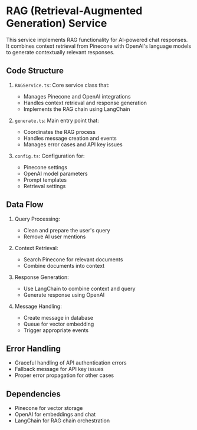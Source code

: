 # RAG (Retrieval-Augmented Generation) Service

This service implements RAG functionality for AI-powered chat responses. It combines context retrieval from Pinecone with OpenAI's language models to generate contextually relevant responses.

## Code Structure

1. `RAGService.ts`: Core service class that:
   - Manages Pinecone and OpenAI integrations
   - Handles context retrieval and response generation
   - Implements the RAG chain using LangChain

2. `generate.ts`: Main entry point that:
   - Coordinates the RAG process
   - Handles message creation and events
   - Manages error cases and API key issues

3. `config.ts`: Configuration for:
   - Pinecone settings
   - OpenAI model parameters
   - Prompt templates
   - Retrieval settings

## Data Flow

1. Query Processing:
   - Clean and prepare the user's query
   - Remove AI user mentions
   
2. Context Retrieval:
   - Search Pinecone for relevant documents
   - Combine documents into context

3. Response Generation:
   - Use LangChain to combine context and query
   - Generate response using OpenAI
   
4. Message Handling:
   - Create message in database
   - Queue for vector embedding
   - Trigger appropriate events

## Error Handling

- Graceful handling of API authentication errors
- Fallback message for API key issues
- Proper error propagation for other cases

## Dependencies

- Pinecone for vector storage
- OpenAI for embeddings and chat
- LangChain for RAG chain orchestration 